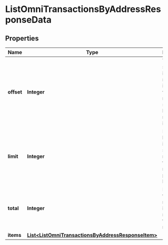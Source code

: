 

# ListOmniTransactionsByAddressResponseData


## Properties

Name | Type | Description | Notes
------------ | ------------- | ------------- | -------------
**offset** | **Integer** | The starting index of the response items, i.e. where the response should start listing the returned items. | 
**limit** | **Integer** | Defines how many items should be returned in the response per page basis. | 
**total** | **Integer** | Defines the total number of items returned in the response. | 
**items** | [**List&lt;ListOmniTransactionsByAddressResponseItem&gt;**](ListOmniTransactionsByAddressResponseItem.md) |  | 



